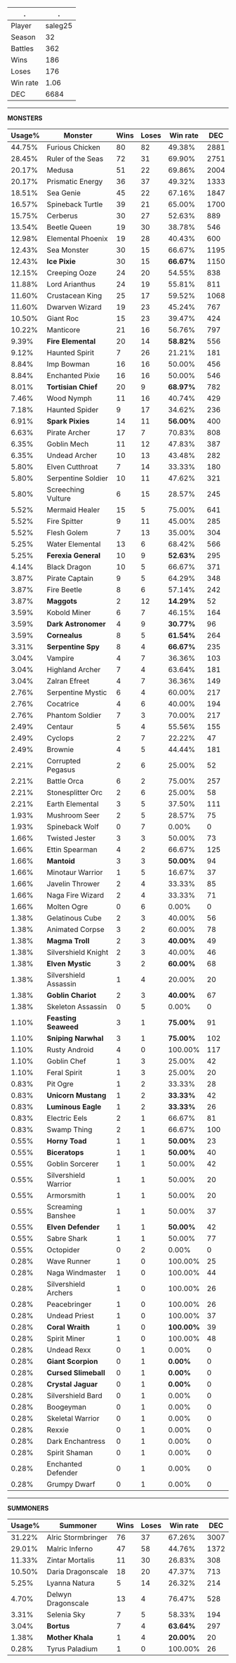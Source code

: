.|.
|-|-
Player|saleg25
Season|32
Battles|362
Wins|186
Loses|176
Win rate|1.06
DEC|6684

---
**MONSTERS**

Usage%|Monster|Wins|Loses|Win rate|DEC|
-|-|-|-|-|-|
44.75%|Furious Chicken|80|82|49.38%|2881|
28.45%|Ruler of the Seas|72|31|69.90%|2751|
20.17%|Medusa|51|22|69.86%|2004|
20.17%|Prismatic Energy|36|37|49.32%|1333|
18.51%|Sea Genie|45|22|67.16%|1847|
16.57%|Spineback Turtle|39|21|65.00%|1700|
15.75%|Cerberus|30|27|52.63%|889|
13.54%|Beetle Queen|19|30|38.78%|546|
12.98%|Elemental Phoenix|19|28|40.43%|600|
12.43%|Sea Monster|30|15|66.67%|1195|
12.43%|**Ice Pixie**|30|15|**66.67%**|1150|
12.15%|Creeping Ooze|24|20|54.55%|838|
11.88%|Lord Arianthus|24|19|55.81%|811|
11.60%|Crustacean King|25|17|59.52%|1068|
11.60%|Dwarven Wizard|19|23|45.24%|767|
10.50%|Giant Roc|15|23|39.47%|424|
10.22%|Manticore|21|16|56.76%|797|
9.39%|**Fire Elemental**|20|14|**58.82%**|556|
9.12%|Haunted Spirit|7|26|21.21%|181|
8.84%|Imp Bowman|16|16|50.00%|456|
8.84%|Enchanted Pixie|16|16|50.00%|546|
8.01%|**Tortisian Chief**|20|9|**68.97%**|782|
7.46%|Wood Nymph|11|16|40.74%|429|
7.18%|Haunted Spider|9|17|34.62%|236|
6.91%|**Spark Pixies**|14|11|**56.00%**|400|
6.63%|Pirate Archer|17|7|70.83%|808|
6.35%|Goblin Mech|11|12|47.83%|387|
6.35%|Undead Archer|10|13|43.48%|282|
5.80%|Elven Cutthroat|7|14|33.33%|180|
5.80%|Serpentine Soldier|10|11|47.62%|321|
5.80%|Screeching Vulture|6|15|28.57%|245|
5.52%|Mermaid Healer|15|5|75.00%|641|
5.52%|Fire Spitter|9|11|45.00%|285|
5.52%|Flesh Golem|7|13|35.00%|304|
5.25%|Water Elemental|13|6|68.42%|566|
5.25%|**Ferexia General**|10|9|**52.63%**|295|
4.14%|Black Dragon|10|5|66.67%|371|
3.87%|Pirate Captain|9|5|64.29%|348|
3.87%|Fire Beetle|8|6|57.14%|242|
3.87%|**Maggots**|2|12|**14.29%**|52|
3.59%|Kobold Miner|6|7|46.15%|164|
3.59%|**Dark Astronomer**|4|9|**30.77%**|96|
3.59%|**Cornealus**|8|5|**61.54%**|264|
3.31%|**Serpentine Spy**|8|4|**66.67%**|235|
3.04%|Vampire|4|7|36.36%|103|
3.04%|Highland Archer|7|4|63.64%|181|
3.04%|Zalran Efreet|4|7|36.36%|149|
2.76%|Serpentine Mystic|6|4|60.00%|217|
2.76%|Cocatrice|4|6|40.00%|194|
2.76%|Phantom Soldier|7|3|70.00%|217|
2.49%|Centaur|5|4|55.56%|155|
2.49%|Cyclops|2|7|22.22%|47|
2.49%|Brownie|4|5|44.44%|181|
2.21%|Corrupted Pegasus|2|6|25.00%|52|
2.21%|Battle Orca|6|2|75.00%|257|
2.21%|Stonesplitter Orc|2|6|25.00%|58|
2.21%|Earth Elemental|3|5|37.50%|111|
1.93%|Mushroom Seer|2|5|28.57%|75|
1.93%|Spineback Wolf|0|7|0.00%|0|
1.66%|Twisted Jester|3|3|50.00%|73|
1.66%|Ettin Spearman|4|2|66.67%|125|
1.66%|**Mantoid**|3|3|**50.00%**|94|
1.66%|Minotaur Warrior|1|5|16.67%|37|
1.66%|Javelin Thrower|2|4|33.33%|85|
1.66%|Naga Fire Wizard|2|4|33.33%|71|
1.66%|Molten Ogre|0|6|0.00%|0|
1.38%|Gelatinous Cube|2|3|40.00%|56|
1.38%|Animated Corpse|3|2|60.00%|78|
1.38%|**Magma Troll**|2|3|**40.00%**|49|
1.38%|Silvershield Knight|2|3|40.00%|46|
1.38%|**Elven Mystic**|3|2|**60.00%**|68|
1.38%|Silvershield Assassin|1|4|20.00%|20|
1.38%|**Goblin Chariot**|2|3|**40.00%**|67|
1.38%|Skeleton Assassin|0|5|0.00%|0|
1.10%|**Feasting Seaweed**|3|1|**75.00%**|91|
1.10%|**Sniping Narwhal**|3|1|**75.00%**|102|
1.10%|Rusty Android|4|0|100.00%|117|
1.10%|Goblin Chef|1|3|25.00%|42|
1.10%|Feral Spirit|1|3|25.00%|20|
0.83%|Pit Ogre|1|2|33.33%|28|
0.83%|**Unicorn Mustang**|1|2|**33.33%**|42|
0.83%|**Luminous Eagle**|1|2|**33.33%**|26|
0.83%|Electric Eels|2|1|66.67%|81|
0.83%|Swamp Thing|2|1|66.67%|100|
0.55%|**Horny Toad**|1|1|**50.00%**|23|
0.55%|**Biceratops**|1|1|**50.00%**|40|
0.55%|Goblin Sorcerer|1|1|50.00%|42|
0.55%|Silvershield Warrior|1|1|50.00%|20|
0.55%|Armorsmith|1|1|50.00%|20|
0.55%|Screaming Banshee|1|1|50.00%|37|
0.55%|**Elven Defender**|1|1|**50.00%**|42|
0.55%|Sabre Shark|1|1|50.00%|77|
0.55%|Octopider|0|2|0.00%|0|
0.28%|Wave Runner|1|0|100.00%|25|
0.28%|Naga Windmaster|1|0|100.00%|44|
0.28%|Silvershield Archers|1|0|100.00%|26|
0.28%|Peacebringer|1|0|100.00%|26|
0.28%|Undead Priest|1|0|100.00%|37|
0.28%|**Coral Wraith**|1|0|**100.00%**|39|
0.28%|Spirit Miner|1|0|100.00%|48|
0.28%|Undead Rexx|0|1|0.00%|0|
0.28%|**Giant Scorpion**|0|1|**0.00%**|0|
0.28%|**Cursed Slimeball**|0|1|**0.00%**|0|
0.28%|**Crystal Jaguar**|0|1|**0.00%**|0|
0.28%|Silvershield Bard|0|1|0.00%|0|
0.28%|Boogeyman|0|1|0.00%|0|
0.28%|Skeletal Warrior|0|1|0.00%|0|
0.28%|Rexxie|0|1|0.00%|0|
0.28%|Dark Enchantress|0|1|0.00%|0|
0.28%|Spirit Shaman|0|1|0.00%|0|
0.28%|Enchanted Defender|0|1|0.00%|0|
0.28%|Grumpy Dwarf|0|1|0.00%|0|

---
**SUMMONERS**

Usage%|Summoner|Wins|Loses|Win rate|DEC|
-|-|-|-|-|-|
31.22%|Alric Stormbringer|76|37|67.26%|3007|
29.01%|Malric Inferno|47|58|44.76%|1372|
11.33%|Zintar Mortalis|11|30|26.83%|308|
10.50%|Daria Dragonscale|18|20|47.37%|713|
5.25%|Lyanna Natura|5|14|26.32%|214|
4.70%|Delwyn Dragonscale|13|4|76.47%|528|
3.31%|Selenia Sky|7|5|58.33%|194|
3.04%|**Bortus**|7|4|**63.64%**|297|
1.38%|**Mother Khala**|1|4|**20.00%**|20|
0.28%|Tyrus Paladium|1|0|100.00%|26|
